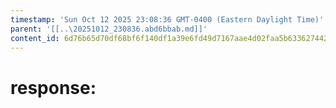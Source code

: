 ```yaml
---
timestamp: 'Sun Oct 12 2025 23:08:36 GMT-0400 (Eastern Daylight Time)'
parent: '[[..\20251012_230836.abd6bbab.md]]'
content_id: 6d76b65d70df68bf6f140df1a39e6fd49d7167aae4d02faa5b63362744266256
---
```


# response:
